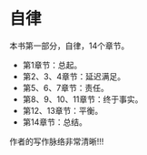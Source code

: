 
# 自律

本书第一部分，自律，14个章节。

- 第1章节：总起。
- 第2、3、4章节：延迟满足。
- 第5、6、7章节：责任。
- 第8、9、10、11章节：终于事实。
- 第12、13章节：平衡。
- 第14章节：总结。

作者的写作脉络非常清晰!!!
